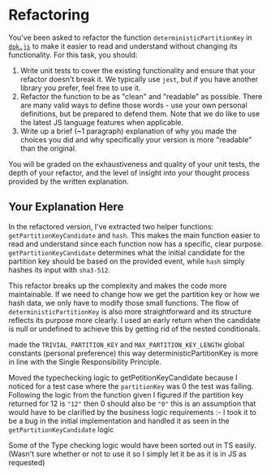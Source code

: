 # Refactoring

You've been asked to refactor the function `deterministicPartitionKey` in [`dpk.js`](dpk.js) to make it easier to read and understand without changing its functionality. For this task, you should:

1. Write unit tests to cover the existing functionality and ensure that your refactor doesn't break it. We typically use `jest`, but if you have another library you prefer, feel free to use it.
2. Refactor the function to be as "clean" and "readable" as possible. There are many valid ways to define those words - use your own personal definitions, but be prepared to defend them. Note that we do like to use the latest JS language features when applicable.
3. Write up a brief (~1 paragraph) explanation of why you made the choices you did and why specifically your version is more "readable" than the original.

You will be graded on the exhaustiveness and quality of your unit tests, the depth of your refactor, and the level of insight into your thought process provided by the written explanation.

## Your Explanation Here

In the refactored version, I've extracted two helper functions: `getPartitionKeyCandidate` and `hash`. This makes the main function easier to read and understand since each function now has a specific, clear purpose. `getPartitionKeyCandidate` determines what the initial candidate for the partition key should be based on the provided event, while `hash` simply hashes its input with `sha3-512`.

This refactor breaks up the complexity and makes the code more maintainable. If we need to change how we get the partition key or how we hash data, we only have to modify those small functions. The flow of `deterministicPartitionKey` is also more straightforward and its structure reflects its purpose more clearly. I used an early return when the candidate is null or undefined to achieve this by getting rid of the nested conditionals.

made the `TRIVIAL_PARTITION_KEY` and `MAX_PARTITION_KEY_LENGTH` global constants (personal preference) this way deterministicPartitionKey is more in line with the Single Responsibility Principle.

Moved the typechecking logic to getPetitionKeyCandidate because I noticed for a test case where the `partitionKey` was 0 the test was failing. Following the logic from the function given I figured if the partition key returned for 12 is `"12"` then 0 should also be `"0"` this is an assumption that would have to be clarified by the business logic requirements :-  I took it to be a bug in the initial implementation and handled it as seen in the `getPartitionKeyCandidate` logic

Some of the Type checking logic would have been sorted out in TS easily. (Wasn't sure whether or not to use it so I simply let it be as it is in JS as requested)
